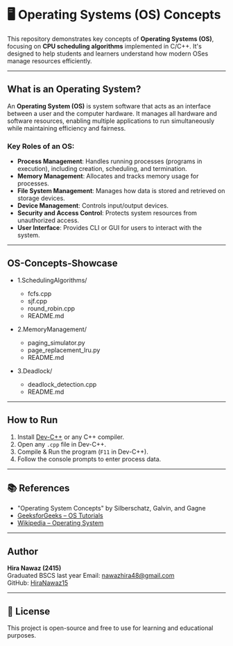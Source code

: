 # 🖥️ Operating Systems (OS) Concepts 

This repository demonstrates key concepts of **Operating Systems (OS)**, focusing on **CPU scheduling algorithms** implemented in C/C++. It's designed to help students and learners understand how modern OSes manage resources efficiently.

---

## What is an Operating System?

An **Operating System (OS)** is system software that acts as an interface between a user and the computer hardware. It manages all hardware and software resources, enabling multiple applications to run simultaneously while maintaining efficiency and fairness.

### Key Roles of an OS:
- **Process Management**: Handles running processes (programs in execution), including creation, scheduling, and termination.
- **Memory Management**: Allocates and tracks memory usage for processes.
- **File System Management**: Manages how data is stored and retrieved on storage devices.
- **Device Management**: Controls input/output devices.
- **Security and Access Control**: Protects system resources from unauthorized access.
- **User Interface**: Provides CLI or GUI for users to interact with the system.

---
## **OS-Concepts-Showcase**

- 1.SchedulingAlgorithms/
    -  fcfs.cpp
    -  sjf.cpp
    -  round_robin.cpp
    -  README.md

- 2.MemoryManagement/
  - paging_simulator.py
  - page_replacement_lru.py
  - README.md
-  3.Deadlock/
    - deadlock_detection.cpp
    -  README.md


---
##  How to Run

1. Install [Dev-C++](https://sourceforge.net/projects/orwelldevcpp/) or any C++ compiler.
2. Open any `.cpp` file in Dev-C++.
3. Compile & Run the program (`F11` in Dev-C++).
4. Follow the console prompts to enter process data.

---

## 📚 References

- "Operating System Concepts" by Silberschatz, Galvin, and Gagne
- [GeeksforGeeks – OS Tutorials](https://www.geeksforgeeks.org/operating-systems/)
- [Wikipedia – Operating System](https://en.wikipedia.org/wiki/Operating_system)

---

##  Author

**Hira Nawaz (2415)**  
Graduated BSCS last year 
Email: nawazhira48@gmail.com  
GitHub: [HiraNawaz15](https://github.com/yourusername)

---

## 📜 License

This project is open-source and free to use for learning and educational purposes.
